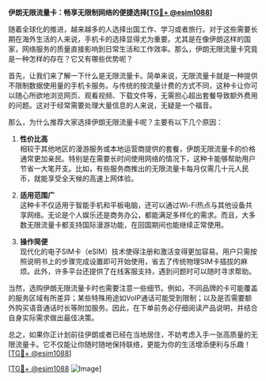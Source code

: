 **伊朗无限流量卡：畅享无限制网络的便捷选择[[TG💪+ @esim1088](https://t.me/s/esim1088)]**

随着全球化的推进，越来越多的人选择出国工作、学习或者旅行。对于这些需要长期在海外生活的人来说，手机卡的选择显得尤为重要。尤其是在像伊朗这样的国家，网络服务的质量直接影响到日常生活和工作效率。那么，伊朗无限流量卡究竟是一种怎样的存在？它又有哪些优势呢？

首先，让我们来了解一下什么是无限流量卡。简单来说，无限流量卡就是一种提供不限制数据使用量的手机卡服务。与传统的按流量计费的方式不同，这种卡让你可以随心所欲地浏览网页、观看视频、下载文件等，无需担心超出套餐导致额外费用的问题。这对于经常需要处理大量信息的人来说，无疑是一个福音。

那么，为什么推荐大家选择伊朗无限流量卡呢？主要有以下几个原因：

1. **性价比高**  
   相较于其他地区的漫游服务或本地运营商提供的套餐，伊朗无限流量卡的价格通常更加亲民。特别是在需要长时间使用网络的情况下，这种卡能够帮助用户节省一大笔开支。比如，有些服务商推出的无限流量卡每月仅需几十元人民币，就能享受全天候的高速上网体验。

2. **适用范围广**  
   这种卡不仅适用于智能手机和平板电脑，还可以通过Wi-Fi热点与其他设备共享网络。无论是个人娱乐还是商务办公，都能满足多样化的需求。而且，大多数无限流量卡都支持国际漫游功能，在回国期间也能继续正常使用。

3. **操作简便**  
   现代化的电子SIM卡（eSIM）技术使得注册和激活变得更加容易。用户只需按照说明书上的步骤完成设置即可开始使用，省去了传统物理SIM卡插拔的麻烦。此外，许多平台还提供了在线客服支持，遇到问题时可以随时寻求帮助。

当然，选购伊朗无限流量卡时也需要注意一些细节。例如，不同品牌的卡可能覆盖的服务区域有所差异；某些特殊用途如VoIP通话可能受到限制；以及是否需要额外购买语音通话时长等附加服务。因此，在下单前务必仔细阅读产品说明，并结合自身实际需求做出最佳决策。

总之，如果你正计划前往伊朗或者已经在当地居住，不妨考虑入手一张高质量的无限流量卡。它不仅能让你随时随地保持联络，更能为你的生活增添便利与乐趣！[[TG💪+ @esim1088](https://t.me/s/esim1088)]

[[TG💪+ @esim1088](https://t.me/s/esim1088) ![Image](https://i.postimg.cc/4NQfJmqS/Snipaste-2025-05-13-00-14-12.png)]